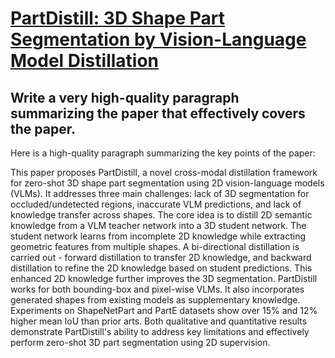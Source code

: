 # [PartDistill: 3D Shape Part Segmentation by Vision-Language Model   Distillation](https://arxiv.org/abs/2312.04016)

## Write a very high-quality paragraph summarizing the paper that effectively covers the paper.

 Here is a high-quality paragraph summarizing the key points of the paper:

This paper proposes PartDistill, a novel cross-modal distillation framework for zero-shot 3D shape part segmentation using 2D vision-language models (VLMs). It addresses three main challenges: lack of 3D segmentation for occluded/undetected regions, inaccurate VLM predictions, and lack of knowledge transfer across shapes. The core idea is to distill 2D semantic knowledge from a VLM teacher network into a 3D student network. The student network learns from incomplete 2D knowledge while extracting geometric features from multiple shapes. A bi-directional distillation is carried out - forward distillation to transfer 2D knowledge, and backward distillation to refine the 2D knowledge based on student predictions. This enhanced 2D knowledge further improves the 3D segmentation. PartDistill works for both bounding-box and pixel-wise VLMs. It also incorporates generated shapes from existing models as supplementary knowledge. Experiments on ShapeNetPart and PartE datasets show over 15% and 12% higher mean IoU than prior arts. Both qualitative and quantitative results demonstrate PartDistill's ability to address key limitations and effectively perform zero-shot 3D part segmentation using 2D supervision.
